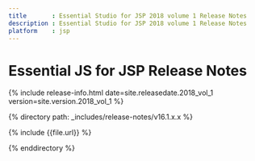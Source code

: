```yaml
---
title 		: Essential Studio for JSP 2018 volume 1 Release Notes
description : Essential Studio for JSP 2018 volume 1 Release Notes
platform    : jsp
---
```


# Essential JS for JSP Release Notes  

{% include release-info.html date=site.releasedate.2018_vol_1 version=site.version.2018_vol_1 %} 

{% directory path: _includes/release-notes/v16.1.x.x %}

{% include {{file.url}} %}

{% enddirectory %}